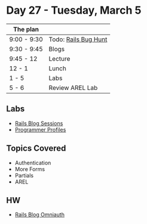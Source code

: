 # Day 27 - Tuesday, March 5

The plan        |      |
----------------|-------
9:00 - 9:30     | Todo: [Rails Bug Hunt](http://learn.co/lessons/3611)
9:30 - 9:45     | Blogs
9:45 - 12       | Lecture
12 - 1          | Lunch
1 - 5           | Labs
5 - 6           | Review AREL Lab

## Labs

* [Rails Blog Sessions](http://learn.co/lessons/3605)
* [Programmer Profiles](https://learn.co/lessons/6897)

## Topics Covered

* Authentication
* More Forms 
* Partials
* AREL

## HW

* [Rails Blog Omniauth](http://learn.co/lessons/3606)
